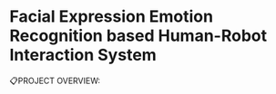 # Facial Expression Emotion Recognition based Human-Robot Interaction System

:clipboard:PROJECT OVERVIEW:



